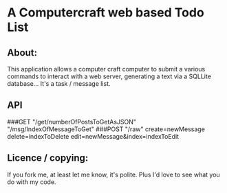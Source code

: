 # A Computercraft web based Todo List
## About:

This application allows a computer craft computer to submit a various commands to interact with a web server, generating a text via a SQLLite database... It's a task / message list.

## API
###GET
"/get/numberOfPostsToGetAsJSON"
"/msg/IndexOfMessageToGet"
###POST
"/raw"
create=newMessage
delete=indexToDelete
edit=newMessage&index=indexToEdit

## Licence / copying:
If you fork me, at least let me know, it's polite. Plus I'd love to see what you do with my code.